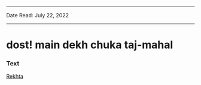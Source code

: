 ***
Date Read: July 22, 2022
***

# dost! main dekh chuka taj-mahal

### Text
[Rekhta](https://www.rekhta.org/nazms/taaj-mahal-kaifi-azmi-nazms?lang=ur)

